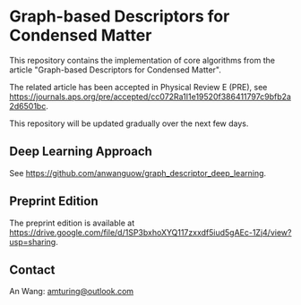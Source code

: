 Graph-based Descriptors for Condensed Matter
==============

This repository contains the implementation of core algorithms from the article "Graph-based Descriptors for Condensed Matter".

The related article has been accepted in Physical Review E (PRE), see https://journals.aps.org/pre/accepted/cc072Ra1I1e19520f386411797c9bfb2a2d6501bc.

This repository will be updated gradually over the next few days.

Deep Learning Approach
-----------------
See https://github.com/anwanguow/graph_descriptor_deep_learning.

Preprint Edition
-----------------
The preprint edition is available at https://drive.google.com/file/d/1SP3bxhoXYQ117zxxdf5iud5gAEc-1Zj4/view?usp=sharing.

Contact
-----------------
An Wang: amturing@outlook.com 
